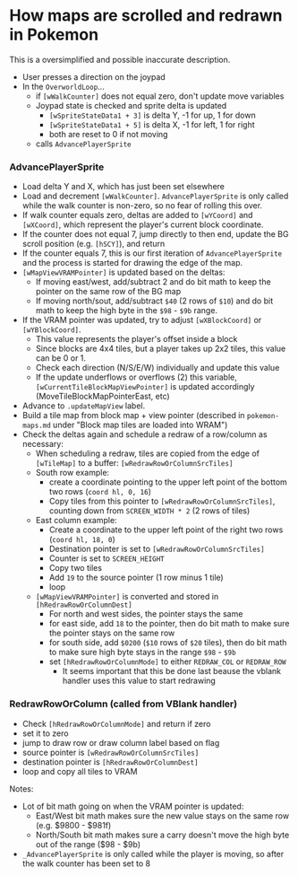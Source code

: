 # How maps are scrolled and redrawn in Pokemon

This is a oversimplified and possible inaccurate description.

* User presses a direction on the joypad
* In the `OverworldLoop`...
  * if `[wWalkCounter]` does not equal zero, don't update move variables
  * Joypad state is checked and sprite delta is updated
    * `[wSpriteStateData1 + 3]` is delta Y, -1 for up, 1 for down
    * `[wSpriteStateData1 + 5]` is delta X, -1 for left, 1 for right
    * both are reset to 0 if not moving
  * calls `AdvancePlayerSprite`

### AdvancePlayerSprite

* Load delta Y and X, which has just been set elsewhere
* Load and decrement `[wWalkCounter]`. `AdvancePlayerSprite` is only called while the walk counter is non-zero, so no fear of rolling this over.
* If walk counter equals zero, deltas are added to `[wYCoord]` and `[wXCoord]`, which represent the player's current block coordinate.
* If the counter does not equal 7, jump directly to then end, update the BG scroll position (e.g. `[hSCY]`), and return
* If the counter equals 7, this is our first iteration of `AdvancePlayerSprite` and the process is started for drawing the edge of the map.
* `[wMapViewVRAMPointer]` is updated based on the deltas:
  * If moving east/west, add/subtract 2 and do bit math to keep the pointer on the same row of the BG map
  * If moving north/sout, add/subtract `$40` (2 rows of `$10`) and do bit math to keep the high byte in the `$98` - `$9b` range.
* If the VRAM pointer was updated, try to adjust `[wXBlockCoord]` or `[wYBlockCoord]`.
  * This value represents the player's offset inside a block
  * Since blocks are 4x4 tiles, but a player takes up 2x2 tiles, this value can be 0 or 1.
  * Check each direction (N/S/E/W) individually and update this value
  * If the update underflows or overflows (2) this variable, `[wCurrentTileBlockMapViewPointer]` is updated accordingly (MoveTileBlockMapPointerEast, etc)
* Advance to `.updateMapView` label.
* Build a tile map from block map + view pointer (described in `pokemon-maps.md` under "Block map tiles are loaded into WRAM")
* Check the deltas again and schedule a redraw of a row/column as necessary:
  * When scheduling a redraw, tiles are copied from the edge of `[wTileMap]` to a buffer: `[wRedrawRowOrColumnSrcTiles]`
  * South row example:
    * create a coordinate pointing to the upper left point of the bottom two rows (`coord hl, 0, 16`)
    * Copy tiles from this pointer to `[wRedrawRowOrColumnSrcTiles]`, counting down from `SCREEN_WIDTH * 2` (2 rows of tiles)
  * East column example:
    * Create a coordinate to the upper left point of the right two rows (`coord hl, 18, 0`)
    * Destination pointer is set to `[wRedrawRowOrColumnSrcTiles]`
    * Counter is set to `SCREEN_HEIGHT`
    * Copy two tiles
    * Add `19` to the source pointer (1 row minus 1 tile)
    * loop
  * `[wMapViewVRAMPointer]` is converted and stored in `[hRedrawRowOrColumnDest]`
    * For north and west sides, the pointer stays the same
    * for east side, add `18` to the pointer, then do bit math to make sure the pointer stays on the same row
    * for south side, add `$0200` (`$10` rows of `$20` tiles), then do bit math to make sure high byte stays in the range `$98` - `$9b`
    * set `[hRedrawRowOrColumnMode]` to either `REDRAW_COL` or `REDRAW_ROW`
      * It seems important that this be done last beause the vblank handler uses this value to start redrawing

### RedrawRowOrColumn (called from VBlank handler)

* Check `[hRedrawRowOrColumnMode]` and return if zero
* set it to zero
* jump to draw row or draw column label based on flag
* source pointer is `[wRedrawRowOrColumnSrcTiles]`
* destination pointer is `[hRedrawRowOrColumnDest]`
* loop and copy all tiles to VRAM

Notes:

* Lot of bit math going on when the VRAM pointer is updated:
  * East/West bit math makes sure the new value stays on the same row (e.g. $9800 - $981f)
  * North/South bit math makes sure a carry doesn't move the high byte out of the range ($98 - $9b)
* `_AdvancePlayerSprite` is only called while the player is moving, so after the walk counter has been set to 8
